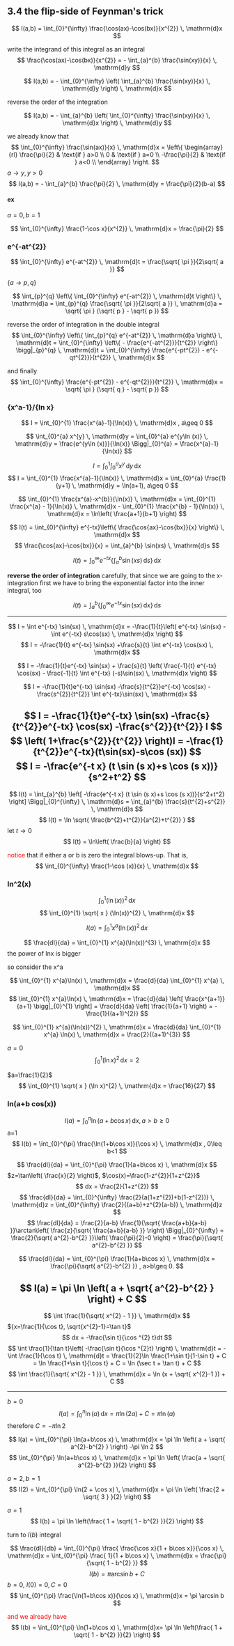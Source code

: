 ## 3.4 the flip-side of Feynman's trick

$$
I(a,b) = 
\int_{0}^{\infty} 
\frac{\cos(ax)-\cos(bx)}{x^{2}} 
\, \mathrm{d}x 
$$

write the integrand of this integral as an integral
$$
\frac{\cos(ax)-\cos(bx)}{x^{2}} 
= - 
\int_{a}^{b} \frac{\sin(xy)}{x} \, \mathrm{d}y
$$

$$
I(a,b) = -
\int_{0}^{\infty} 
\left( \int_{a}^{b} \frac{\sin(xy)}{x} \, \mathrm{d}y \right)
\, \mathrm{d}x 
$$

reverse the order of the integration

$$
I(a,b) = -
\int_{a}^{b}
\left(  
\int_{0}^{\infty} 
\frac{\sin(xy)}{x} 
\, \mathrm{d}x 
\right)
\, \mathrm{d}y 
$$

we already know that 
$$
\int_{0}^{\infty} \frac{\sin(ax)}{x} \, \mathrm{d}x =
\left\{  
\begin{array}{rl}
\frac{\pi}{2} & \text{if } a>0 \\
0 & \text{if } a=0 \\
-\frac{\pi}{2} & \text{if } a<0 \\
\end{array}
\right.
$$
${a\to y, y>0}$ 
$$
I(a,b) = -
\int_{a}^{b} \frac{\pi}{2} \, \mathrm{d}y = \frac{\pi}{2}(b-a)
$$

#### ex 
$a=0,b=1$

$$
\int_{0}^{\infty} \frac{1-\cos x}{x^{2}} \, \mathrm{d}x = \frac{\pi}{2} 
$$

### e^{-at^{2}}

$$
\int_{0}^{\infty} e^{-at^{2}} \, \mathrm{d}t = \frac{\sqrt{ \pi }}{2\sqrt{ a }}
$$

${\left\{ a \to  p,q \right\}}$

$$
\int_{p}^{q} \left\{ \int_{0}^{\infty} e^{-at^{2}} \, \mathrm{d}t  \right\}  \, \mathrm{d}a = 
\int_{p}^{q} \frac{\sqrt{ \pi }}{2\sqrt{ a }} \, \mathrm{d}a = \sqrt{ \pi } (\sqrt{ p } - \sqrt{ p })
$$

reverse the order of integration in the double integral
$$
\int_{0}^{\infty} \left\{ \int_{p}^{q} e^{-at^{2}} \, \mathrm{d}a  \right\}  \, \mathrm{d}t =
\int_{0}^{\infty} \left\{ - \frac{e^{-at^{2}}}{t^{2}} \right\} \bigg|_{p}^{q}  \, \mathrm{d}t =
\int_{0}^{\infty} \frac{e^{-pt^{2}} - e^{-qt^{2}}}{t^{2}} \, \mathrm{d}x
$$

and finally
$$
\int_{0}^{\infty} \frac{e^{-pt^{2}} - e^{-qt^{2}}}{t^{2}} \, \mathrm{d}x = 
\sqrt{ \pi } (\sqrt{ q } - \sqrt{ p })
$$

### {x^a-1}/{ln x}

$$
I = \int_{0}^{1} \frac{x^{a}-1}{\ln(x)} \, \mathrm{d}x , a\geq 0
$$

$$
\int_{0}^{a} x^{y} \, \mathrm{d}y = 
\int_{0}^{a} e^{y\ln (x)} \, \mathrm{d}y = 
\frac{e^{y\ln (x)}}{\ln(x)} \Bigg|_{0}^{a} =
\frac{x^{a}-1}{\ln(x)}
$$

$$
I = \int_{0}^{1} \int_{0}^{a} x^{y} \, \mathrm{d}y  \, \mathrm{d}x 
$$
$$
I 
= \int_{0}^{1} \frac{x^{a}-1}{\ln(x)} \, \mathrm{d}x
= \int_{0}^{a} \frac{1}{y+1} \, \mathrm{d}y = \ln(a+1), a\geq 0
$$

$$
\int_{0}^{1} \frac{x^{a}-x^{b}}{\ln(x)} \, \mathrm{d}x =
\int_{0}^{1} \frac{x^{a} - 1}{\ln(x)}  \, \mathrm{d}x -
\int_{0}^{1} \frac{x^{b} - 1}{\ln(x)}  \, \mathrm{d}x =
\ln\left( \frac{a+1}{b+1} \right)
$$


$$
I(t) = 
\int_{0}^{\infty} e^{-tx}\left\{ \frac{\cos{ax}-\cos{bx}}{x} \right\}  \, \mathrm{d}x 
$$
$$
\frac{\cos{ax}-\cos{bx}}{x} = \int_{a}^{b} \sin(xs) \, \mathrm{d}s 
$$

$$
I(t) = \int_{0}^{\infty} e^{-tx} \left\{ \int_{a}^{b} \sin(xs) \, \mathrm{d}s  \right\}  \, \mathrm{d}x 
$$

**reverse the order of integration**
carefully, that since we are going to the x-integration first we have to bring the exponential factor into the inner integral, too

$$
I(t) = \int_{a}^{b} \left\{ \int_{0}^{\infty} e^{-tx} \sin(sx) \, \mathrm{d}x  \right\}  \, \mathrm{d}s 
$$

---

$$
I =
\int e^{-tx} \sin(sx) \, \mathrm{d}x = 
-\frac{1}{t}\left( e^{-tx} \sin(sx) -
\int e^{-tx} s\cos(sx) \, \mathrm{d}x \right) 
$$
$$
I =
-\frac{1}{t} e^{-tx} \sin(sx) 
+\frac{s}{t} \int e^{-tx} \cos(sx) \, \mathrm{d}x 
$$

$$
I =
-\frac{1}{t}e^{-tx} \sin(sx) + 
\frac{s}{t} \left( \frac{-1}{t} e^{-tx} \cos(sx) - 
\frac{-1}{t} \int e^{-tx} (-s)\sin(sx) \, \mathrm{d}x  \right)
$$

$$
I = 
-\frac{1}{t}e^{-tx} \sin(sx) 
-\frac{s}{t^{2}}e^{-tx} \cos(sx) 
-\frac{s^{2}}{t^{2}} \int e^{-tx}\sin(sx) \, \mathrm{d}x 
$$

$$
I = 
-\frac{1}{t}e^{-tx} \sin(sx) 
-\frac{s}{t^{2}}e^{-tx} \cos(sx) 
-\frac{s^{2}}{t^{2}} I
$$
$$
\left( 1+\frac{s^{2}}{t^{2}} \right)I = -\frac{1}{t^{2}}e^{-tx}(t\sin(sx)-s\cos (sx))
$$
$$
I = -\frac{e^{-t x} (t \sin (s x)+s \cos (s x))}{s^2+t^2}
$$
---

$$
I(t) = \int_{a}^{b} \left[ -\frac{e^{-t x} (t \sin (s x)+s \cos (s x))}{s^2+t^2} \right] \Bigg|_{0}^{\infty}    \, \mathrm{d}s
= \int_{a}^{b} \frac{s}{t^{2}+s^{2}} \, \mathrm{d}s 
$$
$$
I(t) = \ln \sqrt{ \frac{b^{2}+t^{2}}{a^{2}+t^{2}} }
$$
let $t\to 0$
$$
I(t) = \ln\left( \frac{b}{a} \right)
$$

<font color="#ff0000">notice</font> that if either a or b is zero the integral blows-up.
That is,
$$
\int_{0}^{\infty} \frac{1-\cos (x)}{x} \, \mathrm{d}x 
$$

### ln^2(x)

$$
\int_{0}^{1} (\ln(x))^{2} \, \mathrm{d}x 
$$
$$
\int_{0}^{1} \sqrt{ x } (\ln(x))^{2} \, \mathrm{d}x 
$$

$$
I(a) = 
\int_{0}^{1} x^{a} (\ln(x))^{2} \, \mathrm{d}x 
$$

$$
\frac{dI}{da} = \int_{0}^{1} x^{a}(\ln(x))^{3} \, \mathrm{d}x 
$$
the power of lnx is bigger

so consider the x^a 

$$
\int_{0}^{1} x^{a}\ln(x) \, \mathrm{d}x = 
\frac{d}{da} \int_{0}^{1} x^{a} \, \mathrm{d}x
$$
$$
\int_{0}^{1} x^{a}\ln(x) \, \mathrm{d}x = 
\frac{d}{da} \left[ \frac{x^{a+1}}{a+1} \bigg|_{0}^{1}    \right] =
\frac{d}{da} \left( \frac{1}{a+1} \right) = -\frac{1}{(a+1)^{2}}
$$

$$
\int_{0}^{1} x^{a}(\ln(x))^{2} \, \mathrm{d}x = 
\frac{d}{da} \int_{0}^{1} x^{a} \ln(x) \, \mathrm{d}x = 
\frac{2}{(a+1)^{3}}
$$

$a= 0$
$$
\int_{0}^{1} (\ln x)^{2} \, \mathrm{d}x = 2
$$

$a=\frac{1}{2}$
$$
\int_{0}^{1} \sqrt{ x } (\ln x)^{2} \, \mathrm{d}x =
\frac{16}{27}
$$

### ln(a+b cos(x))

$$
I(a) = \int_{0}^{\pi} \ln(a+b\cos x) \, \mathrm{d}x 
, a>b\geq 0
$$
a=1
$$
I(b) = \int_{0}^{\pi} \frac{\ln(1+b\cos x)}{\cos x} \, \mathrm{d}x , 0\leq b<1
$$

$$
\frac{dI}{da} = \int_{0}^{\pi} \frac{1}{a+b\cos x} \, \mathrm{d}x 
$$
$z=\tan\left( \frac{x}{2} \right)$, $\cos(x)=\frac{1-z^{2}}{1+z^{2}}$
$$
dx = \frac{2}{1+z^{2}}
$$
$$
\frac{dI}{da} 
= \int_{0}^{\infty} \frac{2}{a(1+z^{2})+b(1-z^{2})} \, \mathrm{d}z 
= \int_{0}^{\infty} \frac{2}{(a+b)+z^{2}(a-b)} \, \mathrm{d}z 
$$
$$
\frac{dI}{da} =
\frac{2}{a-b} \frac{1}{\sqrt{ \frac{a+b}{a-b} }}\arctan\left( \frac{z}{\sqrt{ \frac{a+b}{a-b} }} \right)
\Bigg|_{0}^{\infty}  =
\frac{2}{\sqrt{ a^{2}-b^{2} }}\left( \frac{\pi}{2}-0 \right) =
\frac{\pi}{\sqrt{ a^{2}-b^{2} }}
$$

$$
\frac{dI}{da} =
\int_{0}^{\pi} \frac{1}{a+b\cos x} \, \mathrm{d}x = \frac{\pi}{\sqrt{ a^{2}-b^{2} }} , a>b\geq 0.
$$

$$
I(a) = \pi \ln \left( a + \sqrt{ a^{2}-b^{2} } \right) + C
$$
---

$$
\int \frac{1}{\sqrt{ x^{2} - 1 }} \, \mathrm{d}x 
$$
${x=\frac{1}{\cos t}, \sqrt{x^{2}-1}=\tan t}$
$$
dx = -\frac{\sin t}{\cos ^{2} t}dt
$$
$$
\int \frac{1}{\tan t}\left( -\frac{\sin t}{\cos ^{2}t} \right) \, \mathrm{d}t = 
-\int \frac{1}{\cos t} \, \mathrm{d}t =
\frac{1}{2}\ln \frac{1+\sin t}{1-\sin t} + C = 
\ln \frac{1+\sin t}{\cos t} + C = 
\ln (\sec t + \tan t) + C
$$
$$
\int \frac{1}{\sqrt{ x^{2} - 1 }} \, \mathrm{d}x 
= \ln (x + \sqrt{ x^{2}-1 }) + C
$$

---

$b=0$
$$
I(a) = \int_{0}^{\pi} \ln(a) \, \mathrm{d}x =
\pi \ln \left( 2a \right) + C = \pi \ln(a)
$$
therefore  ${C = -\pi \ln 2 }$

$$
I(a) = 
\int_{0}^{\pi} \ln(a+b\cos x) \, \mathrm{d}x =
\pi \ln \left( a + \sqrt{ a^{2}-b^{2} } \right) -\pi \ln 2 
$$
$$
\int_{0}^{\pi} \ln(a+b\cos x) \, \mathrm{d}x =
\pi \ln \left( \frac{a + \sqrt{ a^{2}-b^{2} }}{2} \right) 
$$

$a=2,b=1$
$$
I(2) = 
\int_{0}^{\pi} \ln(2 + \cos x) \, \mathrm{d}x =
\pi \ln \left( \frac{2 + \sqrt{ 3 } }{2} \right)  
$$

$a=1$
$$
I(b) = \pi \ln \left(\frac{ 1 + \sqrt{ 1 - b^{2} }}{2} \right) 
$$


turn to $I(b)$ integral

$$
\frac{dI}{db} = 
\int_{0}^{\pi} \frac{ \frac{\cos x}{1 + b\cos x}}{\cos x} 
\, \mathrm{d}x =
\int_{0}^{\pi} \frac{ 1}{1 + b\cos x} 
\, \mathrm{d}x =
\frac{\pi}{\sqrt{ 1 - b^{2} }}
$$
$$
I(b) = \pi \arcsin b + C
$$
$b=0$, $I(0)=0,C=0$
$$
\int_{0}^{\pi} \frac{\ln(1+b\cos x)}{\cos x} \, \mathrm{d}x = 
\pi \arcsin b
$$


<font color="#ff0000">and we already have</font>
$$
I(b) = \int_{0}^{\pi} \ln(1+b\cos x) \, \mathrm{d}x= \pi \ln \left(\frac{ 1 + \sqrt{ 1 - b^{2} }}{2} \right) 
$$



